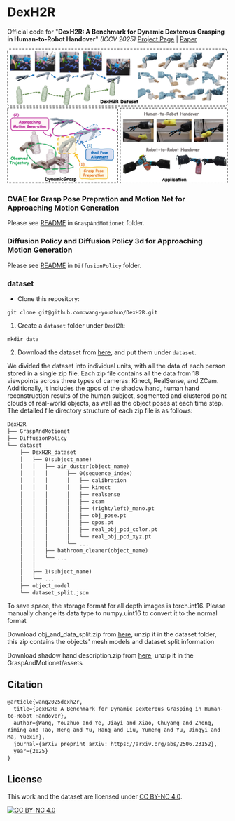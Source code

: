 # DexH2R
Official code for "**DexH2R: A Benchmark for Dynamic Dexterous Grasping in Human-to-Robot Handover**" *(ICCV 2025)*
[Project Page](https://dexh2r.github.io/) | [Paper](https://arxiv.org/abs/2506.23152)


![image](./images/teaser.jpg)


### CVAE for Grasp Pose Prepration and Motion Net for Approaching Motion Generation

Please see [README](https://github.com/wang-youzhuo/DexH2R/blob/main/GraspAndMotionet/README.md) in `GraspAndMotionet` folder.

### Diffusion Policy and Diffusion Policy 3d for Approaching Motion Generation

Please see [README]() in `DiffusionPolicy` folder.

### dataset




* Clone this repository:
```commandline
git clone git@github.com:wang-youzhuo/DexH2R.git
```
1. Create a `dataset` folder under `DexH2R`:
```commandline
mkdir data
```
2. Download the dataset from [here](), and put them under `dataset`. 

We divided the dataset into individual units, with all the data of each person stored in a single zip file. Each zip file contains all the data from 18 viewpoints across three types of cameras: Kinect, RealSense, and ZCam. Additionally, it includes the qpos of the shadow hand, human hand reconstruction results of the human subject, segmented and clustered point clouds of real-world objects, as well as the object poses at each time step. The detailed file directory structure of each zip file is as follows:

```commandline
DexH2R
├── GraspAndMotionet
├── DiffusionPolicy
└── dataset
    ├── DexH2R_dataset
    │   ├── 0(subject_name)
    │   │   ├── air_duster(object_name)
    │   │   │      ├── 0(sequence_index)
    │   │   │      │   ├── calibration
    │   │   │      │   ├── kinect
    │   │   │      │   ├── realsense
    │   │   │      │   ├── zcam
    │   │   │      │   ├── (right/left)_mano.pt
    │   │   │      │   ├── obj_pose.pt
    │   │   │      │   ├── qpos.pt
    │   │   │      │   ├── real_obj_pcd_color.pt
    │   │   │      │   └── real_obj_pcd_xyz.pt
    │   │   │      └── ...
    │   │   ├── bathroom_cleaner(object_name)
    │   │   └── ...
    │   │
    │   ├── 1(subject_name) 
    │   └── ...
    ├── object_model
    └── dataset_split.json
```

To save space, the storage format for all depth images is torch.int16. Please manually change its data type to numpy.uint16 to convert it to the normal format

Download obj_and_data_split.zip from [here](), unzip it in the dataset folder, this zip contains the objects' mesh models and dataset split information

Download shadow hand description.zip from [here](), unzip it in the GraspAndMotionet/assets 


## Citation

```
@article{wang2025dexh2r,
  title={DexH2R: A Benchmark for Dynamic Dexterous Grasping in Human-to-Robot Handover},
  author={Wang, Youzhuo and Ye, Jiayi and Xiao, Chuyang and Zhong, Yiming and Tao, Heng and Yu, Hang and Liu, Yumeng and Yu, Jingyi and Ma, Yuexin},
  journal={arXiv preprint arXiv: https://arxiv.org/abs/2506.23152},
  year={2025}
}
```

## License
This work and the dataset are licensed under [CC BY-NC 4.0][cc-by-nc].

[![CC BY-NC 4.0][cc-by-nc-image]][cc-by-nc]

[cc-by-nc]: https://creativecommons.org/licenses/by-nc/4.0/
[cc-by-nc-image]: https://licensebuttons.net/l/by-nc/4.0/88x31.png